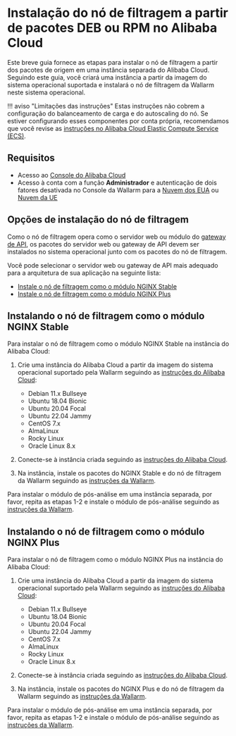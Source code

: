 # Instalação do nó de filtragem a partir de pacotes DEB ou RPM no Alibaba Cloud

Este breve guia fornece as etapas para instalar o nó de filtragem a partir dos pacotes de origem em uma instância separada do Alibaba Cloud. Seguindo este guia, você criará uma instância a partir da imagem do sistema operacional suportada e instalará o nó de filtragem da Wallarm neste sistema operacional.

!!! aviso "Limitações das instruções"
    Estas instruções não cobrem a configuração do balanceamento de carga e do autoscaling do nó. Se estiver configurando esses componentes por conta própria, recomendamos que você revise as [instruções no Alibaba Cloud Elastic Compute Service (ECS)](https://www.alibabacloud.com/product/ecs).

## Requisitos

* Acesso ao [Console do Alibaba Cloud](https://account.alibabacloud.com/login/login.htm)
* Acesso à conta com a função **Administrador** e autenticação de dois fatores desativada no Console da Wallarm para a [Nuvem dos EUA](https://us1.my.wallarm.com/) ou [Nuvem da UE](https://my.wallarm.com/)

## Opções de instalação do nó de filtragem

Como o nó de filtragem opera como o servidor web ou módulo do [gateway de API](https://www.wallarm.com/what/the-concept-of-an-api-gateway), os pacotes do servidor web ou gateway de API devem ser instalados no sistema operacional junto com os pacotes do nó de filtragem.

Você pode selecionar o servidor web ou gateway de API mais adequado para a arquitetura de sua aplicação na seguinte lista:

* [Instale o nó de filtragem como o módulo NGINX Stable](#instalando-o-no-de-filtragem-como-o-modulo-nginx-stable)
* [Instale o nó de filtragem como o módulo NGINX Plus](#instalando-o-no-de-filtragem-como-o-modulo-nginx-plus)

## Instalando o nó de filtragem como o módulo NGINX Stable

Para instalar o nó de filtragem como o módulo NGINX Stable na instância do Alibaba Cloud:

1. Crie uma instância do Alibaba Cloud a partir da imagem do sistema operacional suportado pela Wallarm seguindo as [instruções do Alibaba Cloud](https://www.alibabacloud.com/help/doc-detail/87190.htm):

    * Debian 11.x Bullseye
    * Ubuntu 18.04 Bionic
    * Ubuntu 20.04 Focal
    * Ubuntu 22.04 Jammy
    * CentOS 7.x
    * AlmaLinux
    * Rocky Linux
    * Oracle Linux 8.x
2. Conecte-se à instância criada seguindo as [instruções do Alibaba Cloud](https://www.alibabacloud.com/help/doc-detail/71529.htm).
3. Na instância, instale os pacotes do NGINX Stable e do nó de filtragem da Wallarm seguindo as [instruções da Wallarm](../../../installation/nginx/dynamic-module.md).

Para instalar o módulo de pós-análise em uma instância separada, por favor, repita as etapas 1-2 e instale o módulo de pós-análise seguindo as [instruções da Wallarm](../../../admin-en/installation-postanalytics-en.md).

## Instalando o nó de filtragem como o módulo NGINX Plus

Para instalar o nó de filtragem como o módulo NGINX Plus na instância do Alibaba Cloud:

1. Crie uma instância do Alibaba Cloud a partir da imagem do sistema operacional suportado pela Wallarm seguindo as [instruções do Alibaba Cloud](https://www.alibabacloud.com/help/doc-detail/87190.htm):

    * Debian 11.x Bullseye
    * Ubuntu 18.04 Bionic
    * Ubuntu 20.04 Focal
    * Ubuntu 22.04 Jammy
    * CentOS 7.x
    * AlmaLinux
    * Rocky Linux
    * Oracle Linux 8.x
2. Conecte-se à instância criada seguindo as [instruções do Alibaba Cloud](https://www.alibabacloud.com/help/doc-detail/71529.htm).
3. Na instância, instale os pacotes do NGINX Plus e do nó de filtragem da Wallarm seguindo as [instruções da Wallarm](../../../installation/nginx/dynamic-module.md).

Para instalar o módulo de pós-análise em uma instância separada, por favor, repita as etapas 1-2 e instale o módulo de pós-análise seguindo as [instruções da Wallarm](../../../admin-en/installation-postanalytics-en.md).